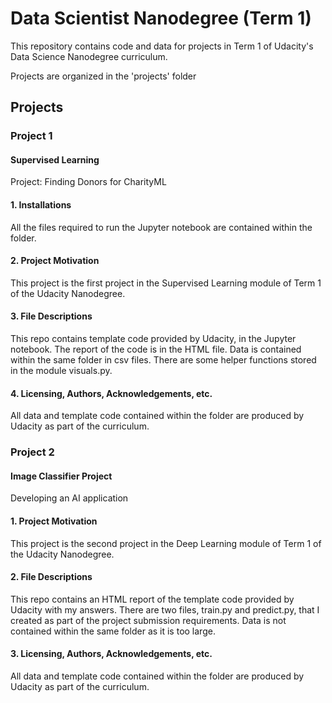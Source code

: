 # Data Scientist Nanodegree (Term 1)

This repository contains code and data for projects in Term 1 of Udacity's Data Science Nanodegree curriculum.

Projects are organized in the 'projects' folder

## Projects
### Project 1
#### Supervised Learning
Project: Finding Donors for CharityML 

#### 1. Installations
All the files required to run the Jupyter notebook are contained within the folder.

#### 2. Project Motivation
This project is the first project in the Supervised Learning module of Term 1 of the Udacity Nanodegree.

#### 3. File Descriptions
This repo contains template code provided by Udacity, in the Jupyter notebook. 
The report of the code is in the HTML file.
Data is contained within the same folder in csv files.
There are some helper functions stored in the module visuals.py.

#### 4. Licensing, Authors, Acknowledgements, etc.
All data and template code contained within the folder are produced by Udacity as part of the curriculum.

### Project 2
#### Image Classifier Project
Developing an AI application

#### 1. Project Motivation
This project is the second project in the Deep Learning module of Term 1 of the Udacity Nanodegree.

#### 2. File Descriptions
This repo contains an HTML report of the template code provided by Udacity with my answers. 
There are two files, train.py and predict.py, that I created as part of the project submission requirements.
Data is not contained within the same folder as it is too large.

#### 3. Licensing, Authors, Acknowledgements, etc.
All data and template code contained within the folder are produced by Udacity as part of the curriculum.

